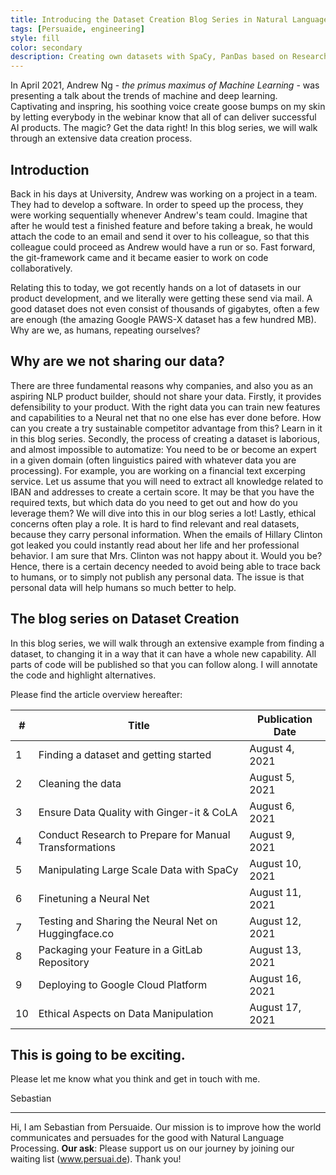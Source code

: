 ```yaml
---
title: Introducing the Dataset Creation Blog Series in Natural Language Processing
tags: [Persuaide, engineering]
style: fill
color: secondary
description: Creating own datasets with SpaCy, PanDas based on Research.
---
```


In April 2021, Andrew Ng - *the primus maximus of Machine Learning* - was presenting a talk about the trends of machine and deep learning. Captivating and inspring, his soothing voice  create goose bumps on my skin by letting everybody in the webinar know that all of can deliver successful AI products. The magic? Get the data right! In this blog series, we will walk through an extensive data creation process. 

## Introduction

Back in his days at University, Andrew was working on a project in a team. They had to develop a software. In order to speed up the process, they were working sequentially whenever Andrew's team could. Imagine that after he would test a finished feature and before taking a break, he would attach the code to an email and send it over to his colleague, so that this colleague could proceed as Andrew would have a run or so. Fast forward, the git-framework came and it became easier to work on code collaboratively. 

Relating this to today, we got recently hands on a lot of datasets in our product development, and we literally were getting these send via mail. A good dataset does not even consist of thousands of gigabytes, often a few are enough (the amazing Google PAWS-X dataset has a few hundred MB). Why are we, as humans, repeating ourselves?

## Why are we not sharing our data?

There are three fundamental reasons why companies, and also you as an aspiring NLP product builder, should not share your data. 
Firstly, it provides defensibility to your product. With the right data you can train new features and capabilities to a Neural net that no one else has ever done before. How can you create a try sustainable competitor advantage from this? Learn in it in this blog series. 
Secondly, the process of creating a dataset is laborious, and almost impossible to automatize: You need to be or become an expert in a given domain (often linguistics paired with whatever data you are processing). For example, you are working on a financial text excerping service. Let us assume that you will need to extract all knowledge related to IBAN and addresses to create a certain score. It may be that you have the required texts, but which data do you need to get out and how do you leverage them? 
We will dive into this in our blog series a lot!
Lastly, ethical concerns often play a role. It is hard to find relevant and real datasets, because they carry personal information. When the emails of Hillary Clinton got leaked you could instantly read about her life and her professional behavior. I am sure that Mrs. Clinton was not happy about it. Would you be? Hence, there is a certain decency needed to avoid being able to trace back to humans, or to simply not publish any personal data. The issue is that personal data will help humans so much better to help.

## The blog series on Dataset Creation

In this blog series, we will walk through an extensive example from finding a dataset, to changing it in a way that it can have a whole new capability. 
All parts of code will be published so that you can follow along. I will annotate the code and highlight alternatives. 

Please find the article overview hereafter:

|#|Title|Publication Date|
|---|---|---|
|1|Finding a dataset and getting started|August 4, 2021|
|2|Cleaning the data|August 5, 2021|
|3|Ensure Data Quality with Ginger-it & CoLA|August 6, 2021|
|4|Conduct Research to Prepare for Manual Transformations|August 9, 2021|
|5|Manipulating Large Scale Data with SpaCy|August 10, 2021|
|6|Finetuning a Neural Net|August 11, 2021|
|7|Testing and Sharing the Neural Net on Huggingface.co|August 12, 2021|
|8|Packaging your Feature in a GitLab Repository|August 13, 2021|
|9|Deploying to Google Cloud Platform|August 16, 2021|
|10|Ethical Aspects on Data Manipulation|August 17, 2021|

## This is going to be exciting.

Please let me know what you think and get in touch with me. 

Sebastian

---

Hi, I am Sebastian from Persuaide. Our mission is to improve how the world communicates and persuades for the good with Natural Language Processing. __Our ask__: Please support us on our journey by joining our waiting list (www.persuai.de). Thank you!